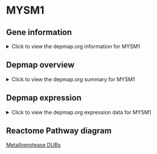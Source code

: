<h1>MYSM1</h1>

<h2>Gene information</h2>
<details>
  <summary>Click to view the depmap.org information for MYSM1</summary>
  <iframe src="https://depmap.org/portal/gene/MYSM1?tab=about" style="border:none;width:100%;height:800px"></iframe>
</details>

<h2>Depmap overview</h2>
<details>
  <summary>Click to view the depmap.org summary for MYSM1</summary>
  <iframe src="https://depmap.org/portal/gene/MYSM1?tab=overview" style="border:none;width:100%;height:800px"></iframe>
</details>

<h2>Depmap expression</h2>
<details>
  <summary>Click to view the depmap.org expression data for MYSM1</summary>
  <iframe src="https://depmap.org/portal/gene/MYSM1?tab=characterization" style="border:none;width:100%;height:800px"></iframe>
</details>



<h2>Reactome Pathway diagram</h2>
<a href="https://reactome.org/PathwayBrowser/#/R-HSA-5689901" target="_BLANK">Metalloprotease DUBs</a>



